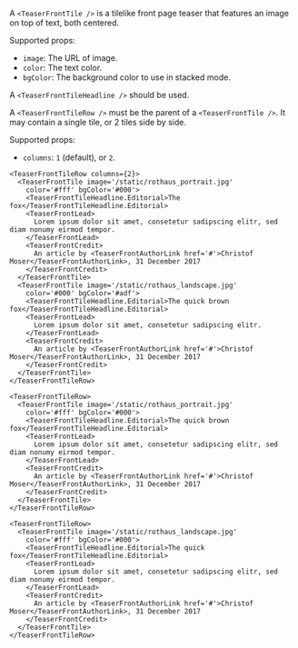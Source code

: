 A `<TeaserFrontTile />` is a tilelike front page teaser that features an image on top of text, both centered.

Supported props:
- `image`: The URL of image.
- `color`: The text color.
- `bgColor`: The background color to use in stacked mode.

A `<TeaserFrontTileHeadline />` should be used.

A `<TeaserFrontTileRow />` must be the parent of a `<TeaserFrontTile />`. It may contain a single tile, or 2 tiles side by side.

Supported props:
- `columns`: `1` (default), or `2`.


```react
<TeaserFrontTileRow columns={2}>
  <TeaserFrontTile image='/static/rothaus_portrait.jpg'
    color='#fff' bgColor='#000'>
    <TeaserFrontTileHeadline.Editorial>The fox</TeaserFrontTileHeadline.Editorial>
    <TeaserFrontLead>
      Lorem ipsum dolor sit amet, consetetur sadipscing elitr, sed diam nonumy eirmod tempor.
    </TeaserFrontLead>
    <TeaserFrontCredit>
      An article by <TeaserFrontAuthorLink href='#'>Christof Moser</TeaserFrontAuthorLink>, 31 December 2017
    </TeaserFrontCredit>
  </TeaserFrontTile>
  <TeaserFrontTile image='/static/rothaus_landscape.jpg'
    color='#000' bgColor='#adf'>
    <TeaserFrontTileHeadline.Editorial>The quick brown fox</TeaserFrontTileHeadline.Editorial>
    <TeaserFrontLead>
      Lorem ipsum dolor sit amet, consetetur sadipscing elitr.
    </TeaserFrontLead>
    <TeaserFrontCredit>
      An article by <TeaserFrontAuthorLink href='#'>Christof Moser</TeaserFrontAuthorLink>, 31 December 2017
    </TeaserFrontCredit>
  </TeaserFrontTile>
</TeaserFrontTileRow>
```

```react
<TeaserFrontTileRow>
  <TeaserFrontTile image='/static/rothaus_portrait.jpg'
    color='#fff' bgColor='#000'>
    <TeaserFrontTileHeadline.Editorial>The quick brown fox</TeaserFrontTileHeadline.Editorial>
    <TeaserFrontLead>
      Lorem ipsum dolor sit amet, consetetur sadipscing elitr, sed diam nonumy eirmod tempor.
    </TeaserFrontLead>
    <TeaserFrontCredit>
      An article by <TeaserFrontAuthorLink href='#'>Christof Moser</TeaserFrontAuthorLink>, 31 December 2017
    </TeaserFrontCredit>
  </TeaserFrontTile>
</TeaserFrontTileRow>
```

```react
<TeaserFrontTileRow>
  <TeaserFrontTile image='/static/rothaus_landscape.jpg'
    color='#fff' bgColor='#000'>
    <TeaserFrontTileHeadline.Editorial>The quick fox</TeaserFrontTileHeadline.Editorial>
    <TeaserFrontLead>
      Lorem ipsum dolor sit amet, consetetur sadipscing elitr, sed diam nonumy eirmod tempor.
    </TeaserFrontLead>
    <TeaserFrontCredit>
      An article by <TeaserFrontAuthorLink href='#'>Christof Moser</TeaserFrontAuthorLink>, 31 December 2017
    </TeaserFrontCredit>
  </TeaserFrontTile>
</TeaserFrontTileRow>
```
